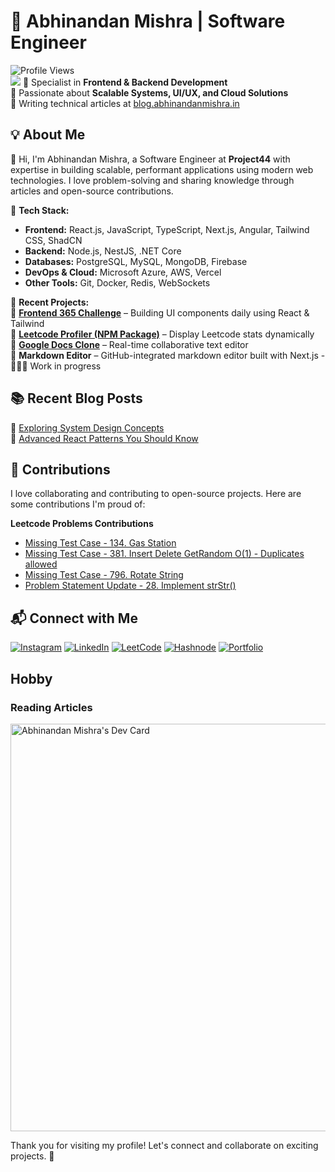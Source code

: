 # 🚀 Abhinandan Mishra | Software Engineer  

![Profile Views](https://komarev.com/ghpvc/?username=abhinandanmishra1&color=blue&style=flat-square)  
[![](https://visitcount.itsvg.in/api?id=abhinandanmishra1&icon=8&color=1)](https://visitcount.itsvg.in)
🔹 Specialist in **Frontend & Backend Development**  
🔹 Passionate about **Scalable Systems, UI/UX, and Cloud Solutions**  
🔹 Writing technical articles at [blog.abhinandanmishra.in](https://blog.abhinandanmishra.in)  

## 💡 About Me  
👋 Hi, I'm Abhinandan Mishra, a Software Engineer at **Project44** with expertise in building scalable, performant applications using modern web technologies. I love problem-solving and sharing knowledge through articles and open-source contributions.  

🔹 **Tech Stack:**  
- **Frontend:** React.js, JavaScript, TypeScript, Next.js, Angular, Tailwind CSS, ShadCN  
- **Backend:** Node.js, NestJS, .NET Core  
- **Databases:** PostgreSQL, MySQL, MongoDB, Firebase  
- **DevOps & Cloud:** Microsoft Azure, AWS, Vercel 
- **Other Tools:** Git, Docker, Redis, WebSockets  

🔹 **Recent Projects:**  
📌 **[Frontend 365 Challenge](https://frontend365.vercel.app/)** – Building UI components daily using React & Tailwind  
📌 **[Leetcode Profiler (NPM Package)](https://github.com/abhinandanmishra1/leetcode-profiler)** – Display Leetcode stats dynamically  
📌 **[Google Docs Clone](https://github.com/abhinandanmishra1/google-docs-clone)** – Real-time collaborative text editor  
📌 **Markdown Editor** – GitHub-integrated markdown editor built with Next.js   - 👨🏻‍💻 Work in progress

## 📚 Recent Blog Posts  
🚀 [Exploring System Design Concepts](https://blog.abhinandanmishra.in)  
🎯 [Advanced React Patterns You Should Know](https://blog.abhinandanmishra.in)  

## 🤝 Contributions

I love collaborating and contributing to open-source projects. Here are some contributions I'm proud of:

**Leetcode Problems Contributions**
- [Missing Test Case - 134. Gas Station](https://github.com/LeetCode-Feedback/LeetCode-Feedback/issues/6086)
- [Missing Test Case - 381. Insert Delete GetRandom O(1) - Duplicates allowed](https://github.com/LeetCode-Feedback/LeetCode-Feedback/issues/6395)
- [Missing Test Case - 796. Rotate String](https://github.com/LeetCode-Feedback/LeetCode-Feedback/issues/6569)
- [Problem Statement Update - 28. Implement strStr()](https://github.com/LeetCode-Feedback/LeetCode-Feedback/issues/6724)

## 📬 Connect with Me  
[![Instagram](https://img.shields.io/badge/Instagram-%23E4405F.svg?logo=Instagram&logoColor=white)](https://instagram.com/abhinandan_mishra_1) 
[![LinkedIn](https://img.shields.io/badge/LinkedIn-%230077B5.svg?logo=linkedin&logoColor=white)](https://linkedin.com/in/abhinandanmishra1)
[![LeetCode](https://img.shields.io/badge/LeetCode-000000?logo=LeetCode&logoColor=#d16c06)](https://leetcode.com/u/abhinandanmishra1/)
[![Hashnode](https://img.shields.io/badge/Hashnode-2962FF?logo=hashnode&logoColor=white)](https://abhinandanmishra1.hashnode.dev/)
[![Portfolio](https://img.shields.io/badge/Portfolio-Visit-red?style=flat&logo=vercel)](https://abhinandanmishra.in)  

## Hobby
### Reading Articles
<a href="https://app.daily.dev/abhinandanmishra1"><img src="https://api.daily.dev/devcards/v2/yLZZtMTP7pVQoHJ2lldbI.png?type=wide&r=hfp" width="652" alt="Abhinandan Mishra's Dev Card"/></a>

Thank you for visiting my profile! Let's connect and collaborate on exciting projects. 🚀
